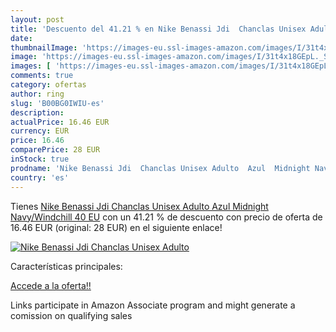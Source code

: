 ```yaml
---
layout: post
title: 'Descuento del 41.21 % en Nike Benassi Jdi  Chanclas Unisex Adulto'
date: 
thumbnailImage: 'https://images-eu.ssl-images-amazon.com/images/I/31t4x18GEpL._SL200_.jpg'
image: 'https://images-eu.ssl-images-amazon.com/images/I/31t4x18GEpL._SL200_.jpg'
images: [ 'https://images-eu.ssl-images-amazon.com/images/I/31t4x18GEpL._SL200_.jpg' ]
comments: true
category: ofertas
author: ring
slug: 'B00BG0IWIU-es'
description:
actualPrice: 16.46 EUR
currency: EUR
price: 16.46
comparePrice: 28 EUR
inStock: true
prodname: 'Nike Benassi Jdi  Chanclas Unisex Adulto  Azul  Midnight Navy/Windchill   40 EU'
country: 'es'
---
```


Tienes [Nike Benassi Jdi  Chanclas Unisex Adulto  Azul  Midnight Navy/Windchill   40 EU](https://www.amazon.es/dp/B00BG0IWIU/?tag=tolees-21) con un 41.21 % de descuento con precio de oferta de 16.46 EUR (original: 28 EUR) en el siguiente enlace!

[![Nike Benassi Jdi  Chanclas Unisex Adulto](https://images-eu.ssl-images-amazon.com/images/I/31t4x18GEpL._SL200_.jpg)](https://www.amazon.es/dp/B00BG0IWIU/?tag=tolees-21)

Características principales:


[Accede a la oferta!!](https://www.amazon.es/dp/B00BG0IWIU/?tag=tolees-21)

Links participate in Amazon Associate program and might generate a comission on qualifying sales


